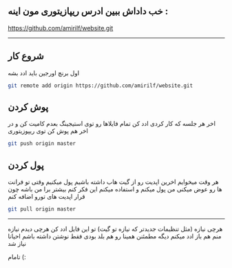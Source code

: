 ## خب داداش ببین ادرس ریپازیتوری مون اینه :‌
https://github.com/amirilf/website.git

---

## شروع کار

اول برنچ اورجین باید ادد بشه
```bash
git remote add origin https://github.com/amirilf/website.git
```


## پوش کردن
اخر هر جلسه که کار کردی ادد کن تمام فایلاها رو توی استیجینگ بعدم کامیت کن و در اخر هم پوش کن توی ریپوزیتوری
```bash
git push origin master
```


## پول کردن
هر وقت میخوایم اخرین اپدیت رو از گیت هاب داشته باشیم پول میکنیم وقتی تو فرانت ها رو عوض میکنی من پول میکنم و استفاده  میکنم این فکر کنم بیشتر برا من باشه چون قرار اپدیت های تورو اضافه کنم
```bash
git pull origin master
```

---

هرچی نیازه (مثل تنظیمات جدیدتر که نیازه تو گیت) تو این فایل ادد کن
هرچی دیدم نیازه منم هم باز ادد میکنم دیگه مطمئنن همینا رو هم بلد بودی فقط نوشتن داشته باشم احیانا نیاز شد 

تامام (:
